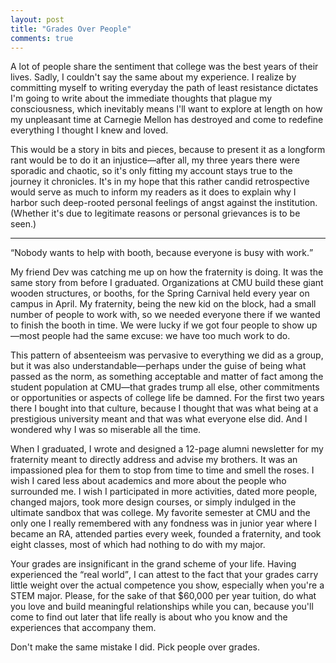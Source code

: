 ```yaml
---
layout: post
title: "Grades Over People"
comments: true
---
```


A lot of people share the sentiment that college was the best years of their lives. Sadly, I couldn't say the same about my experience. I realize by committing myself to writing everyday the path of least resistance dictates I'm going to write about the immediate thoughts that plague my consciousness, which inevitably means I'll want to explore at length on how my unpleasant time at Carnegie Mellon has destroyed and come to redefine everything I thought I knew and loved.

This would be a story in bits and pieces, because to present it as a longform rant would be to do it an injustice&mdash;after all, my three years there were sporadic and chaotic, so it's only fitting my account stays true to the journey it chronicles. It's in my hope that this rather candid retrospective would serve as much to inform my readers as it does to explain why I harbor such deep-rooted personal feelings of angst against the institution. (Whether it's due to legitimate reasons or personal grievances is to be seen.)

- - -

<q>Nobody wants to help with booth, because everyone is busy with work.</q>

My friend Dev was catching me up on how the fraternity is doing. It was the same story from before I graduated. Organizations at CMU build these giant wooden structures, or booths, for the Spring Carnival held every year on campus in April. My fraternity, being the new kid on the block, had a small number of people to work with, so we needed everyone there if we wanted to finish the booth in time. We were lucky if we got four people to show up&mdash;most people had the same excuse: we have too much work to do.

This pattern of absenteeism was pervasive to everything we did as a group, but it was also understandable&mdash;perhaps under the guise of being what passed as the norm, as something acceptable and matter of fact among the student population at CMU&mdash;that grades trump all else, other commitments or opportunities or aspects of college life be damned. For the first two years there I bought into that culture, because I thought that was what being at a prestigious university meant and that was what everyone else did. And I wondered why I was so miserable all the time.

When I graduated, I wrote and designed a 12-page alumni newsletter for my fraternity meant to directly address and advise my brothers. It was an impassioned plea for them to stop from time to time and smell the roses. I wish I cared less about academics and more about the people who surrounded me. I wish I participated in more activities, dated more people, changed majors, took more design courses, or simply indulged in the ultimate sandbox that was college. My favorite semester at CMU and the only one I really remembered with any fondness was in junior year where I became an RA, attended parties every week, founded a fraternity, and took eight classes, most of which had nothing to do with my major.

Your grades are insignificant in the grand scheme of your life. Having experienced the <q>real world</q>, I can attest to the fact that your grades carry little weight over the actual competence you show, especially when you're a STEM major. Please, for the sake of that $60,000 per year tuition, do what you love and build meaningful relationships while you can, because you'll come to find out later that life really is about who you know and the experiences that accompany them.

Don't make the same mistake I did. Pick people over grades.
